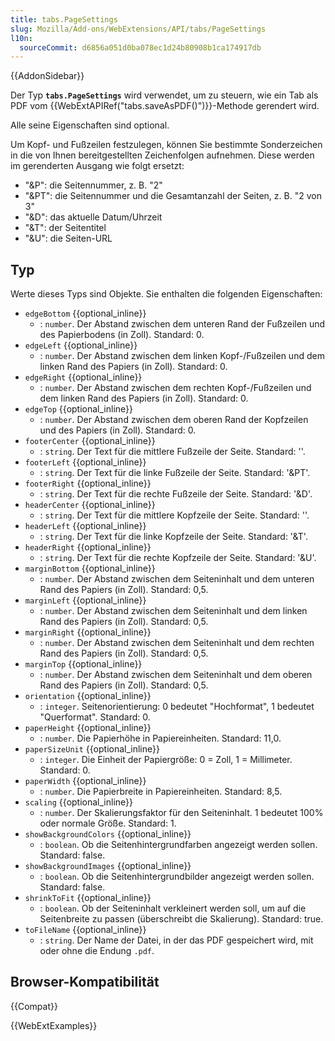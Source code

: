```yaml
---
title: tabs.PageSettings
slug: Mozilla/Add-ons/WebExtensions/API/tabs/PageSettings
l10n:
  sourceCommit: d6856a051d0ba078ec1d24b80908b1ca174917db
---
```


{{AddonSidebar}}

Der Typ **`tabs.PageSettings`** wird verwendet, um zu steuern, wie ein Tab als PDF vom {{WebExtAPIRef("tabs.saveAsPDF()")}}-Methode gerendert wird.

Alle seine Eigenschaften sind optional.

Um Kopf- und Fußzeilen festzulegen, können Sie bestimmte Sonderzeichen in die von Ihnen bereitgestellten Zeichenfolgen aufnehmen. Diese werden im gerenderten Ausgang wie folgt ersetzt:

- "\&P": die Seitennummer, z. B. "2"
- "\&PT": die Seitennummer und die Gesamtanzahl der Seiten, z. B. "2 von 3"
- "\&D": das aktuelle Datum/Uhrzeit
- "\&T": der Seitentitel
- "\&U": die Seiten-URL

## Typ

Werte dieses Typs sind Objekte. Sie enthalten die folgenden Eigenschaften:

- `edgeBottom` {{optional_inline}}
  - : `number`. Der Abstand zwischen dem unteren Rand der Fußzeilen und des Papierbodens (in Zoll). Standard: 0.
- `edgeLeft` {{optional_inline}}
  - : `number`. Der Abstand zwischen dem linken Kopf-/Fußzeilen und dem linken Rand des Papiers (in Zoll). Standard: 0.
- `edgeRight` {{optional_inline}}
  - : `number`. Der Abstand zwischen dem rechten Kopf-/Fußzeilen und dem linken Rand des Papiers (in Zoll). Standard: 0.
- `edgeTop` {{optional_inline}}
  - : `number`. Der Abstand zwischen dem oberen Rand der Kopfzeilen und des Papiers (in Zoll). Standard: 0.
- `footerCenter` {{optional_inline}}
  - : `string`. Der Text für die mittlere Fußzeile der Seite. Standard: ''.
- `footerLeft` {{optional_inline}}
  - : `string`. Der Text für die linke Fußzeile der Seite. Standard: '\&PT'.
- `footerRight` {{optional_inline}}
  - : `string`. Der Text für die rechte Fußzeile der Seite. Standard: '\&D'.
- `headerCenter` {{optional_inline}}
  - : `string`. Der Text für die mittlere Kopfzeile der Seite. Standard: ''.
- `headerLeft` {{optional_inline}}
  - : `string`. Der Text für die linke Kopfzeile der Seite. Standard: '\&T'.
- `headerRight` {{optional_inline}}
  - : `string`. Der Text für die rechte Kopfzeile der Seite. Standard: '\&U'.
- `marginBottom` {{optional_inline}}
  - : `number`. Der Abstand zwischen dem Seiteninhalt und dem unteren Rand des Papiers (in Zoll). Standard: 0,5.
- `marginLeft` {{optional_inline}}
  - : `number`. Der Abstand zwischen dem Seiteninhalt und dem linken Rand des Papiers (in Zoll). Standard: 0,5.
- `marginRight` {{optional_inline}}
  - : `number`. Der Abstand zwischen dem Seiteninhalt und dem rechten Rand des Papiers (in Zoll). Standard: 0,5.
- `marginTop` {{optional_inline}}
  - : `number`. Der Abstand zwischen dem Seiteninhalt und dem oberen Rand des Papiers (in Zoll). Standard: 0,5.
- `orientation` {{optional_inline}}
  - : `integer`. Seitenorientierung: 0 bedeutet "Hochformat", 1 bedeutet "Querformat". Standard: 0.
- `paperHeight` {{optional_inline}}
  - : `number`. Die Papierhöhe in Papiereinheiten. Standard: 11,0.
- `paperSizeUnit` {{optional_inline}}
  - : `integer`. Die Einheit der Papiergröße: 0 = Zoll, 1 = Millimeter. Standard: 0.
- `paperWidth` {{optional_inline}}
  - : `number`. Die Papierbreite in Papiereinheiten. Standard: 8,5.
- `scaling` {{optional_inline}}
  - : `number`. Der Skalierungsfaktor für den Seiteninhalt. 1 bedeutet 100% oder normale Größe. Standard: 1.
- `showBackgroundColors` {{optional_inline}}
  - : `boolean`. Ob die Seitenhintergrundfarben angezeigt werden sollen. Standard: false.
- `showBackgroundImages` {{optional_inline}}
  - : `boolean`. Ob die Seitenhintergrundbilder angezeigt werden sollen. Standard: false.
- `shrinkToFit` {{optional_inline}}
  - : `boolean`. Ob der Seiteninhalt verkleinert werden soll, um auf die Seitenbreite zu passen (überschreibt die Skalierung). Standard: true.
- `toFileName` {{optional_inline}}
  - : `string`. Der Name der Datei, in der das PDF gespeichert wird, mit oder ohne die Endung `.pdf`.

## Browser-Kompatibilität

{{Compat}}

{{WebExtExamples}}
